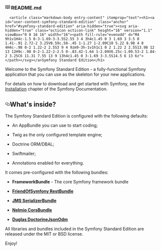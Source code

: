 <h3>
      <svg aria-hidden="true" class="octicon octicon-book" height="16" version="1.1" viewBox="0 0 16 16" width="16"><path fill-rule="evenodd" d="M3 5h4v1H3V5zm0 3h4V7H3v1zm0 2h4V9H3v1zm11-5h-4v1h4V5zm0 2h-4v1h4V7zm0 2h-4v1h4V9zm2-6v9c0 .55-.45 1-1 1H9.5l-1 1-1-1H2c-.55 0-1-.45-1-1V3c0-.55.45-1 1-1h5.5l1 1 1-1H15c.55 0 1 .45 1 1zm-8 .5L7.5 3H2v9h6V3.5zm7-.5H9.5l-.5.5V12h6V3z"></path></svg>
      README.md
    </h3>

      <article class="markdown-body entry-content" itemprop="text"><h1><a id="user-content-symfony-standard-edition" class="anchor" href="#symfony-standard-edition" aria-hidden="true"><svg aria-hidden="true" class="octicon octicon-link" height="16" version="1.1" viewBox="0 0 16 16" width="16"><path fill-rule="evenodd" d="M4 9h1v1H4c-1.5 0-3-1.69-3-3.5S2.55 3 4 3h4c1.45 0 3 1.69 3 3.5 0 1.41-.91 2.72-2 3.25V8.59c.58-.45 1-1.27 1-2.09C10 5.22 8.98 4 8 4H4c-.98 0-2 1.22-2 2.5S3 9 4 9zm9-3h-1v1h1c1 0 2 1.22 2 2.5S13.98 12 13 12H9c-.98 0-2-1.22-2-2.5 0-.83.42-1.64 1-2.09V6.25c-1.09.53-2 1.84-2 3.25C6 11.31 7.55 13 9 13h4c1.45 0 3-1.69 3-3.5S14.5 6 13 6z"></path></svg></a>Symfony Standard Edition</h1>

<p>Welcome to the Symfony Standard Edition - a fully-functional Symfony
application that you can use as the skeleton for your new applications.</p>

<p>For details on how to download and get started with Symfony, see the
<a href="https://symfony.com/doc/3.2/setup.html">Installation</a> chapter of the Symfony Documentation.</p>

<h2><a id="user-content-whats-inside" class="anchor" href="#whats-inside" aria-hidden="true"><svg aria-hidden="true" class="octicon octicon-link" height="16" version="1.1" viewBox="0 0 16 16" width="16"><path fill-rule="evenodd" d="M4 9h1v1H4c-1.5 0-3-1.69-3-3.5S2.55 3 4 3h4c1.45 0 3 1.69 3 3.5 0 1.41-.91 2.72-2 3.25V8.59c.58-.45 1-1.27 1-2.09C10 5.22 8.98 4 8 4H4c-.98 0-2 1.22-2 2.5S3 9 4 9zm9-3h-1v1h1c1 0 2 1.22 2 2.5S13.98 12 13 12H9c-.98 0-2-1.22-2-2.5 0-.83.42-1.64 1-2.09V6.25c-1.09.53-2 1.84-2 3.25C6 11.31 7.55 13 9 13h4c1.45 0 3-1.69 3-3.5S14.5 6 13 6z"></path></svg></a>What's inside?</h2>

<p>The Symfony Standard Edition is configured with the following defaults:</p>

<ul>
<li><p>An AppBundle you can use to start coding;</p></li>
<li><p>Twig as the only configured template engine;</p></li>
<li><p>Doctrine ORM/DBAL;</p></li>
<li><p>Swiftmailer;</p></li>
<li><p>Annotations enabled for everything.</p></li>
</ul>

<p>It comes pre-configured with the following bundles:</p>

<ul>
<li><p><strong>FrameworkBundle</strong> - The core Symfony framework bundle</p></li>
<li><p><a href="https://github.com/FriendsOfSymfony/FOSRestBundle"><strong>FriendOfSymfony RestBundle</strong></a></p></li>
<li><p><a href="https://github.com/schmittjoh/JMSSerializerBundle"><strong>JMS SerializerBundle</strong></a></p></li>
<li><p><a href="https://github.com/nelmio/NelmioCorsBundle"><strong>Nelmio CorsBundle</strong></a></p></li>
<li><p><a href="https://github.com/dunglas/doctrine-json-odm"><strong>Duglas DoctorineJsonOdm</strong></a></p></li>

</ul>

<p>All libraries and bundles included in the Symfony Standard Edition are
released under the MIT or BSD license.</p>

<p>Enjoy!</p>
</article>
